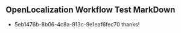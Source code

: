 ## OpenLocalization Workflow Test MarkDown
* 5eb1476b-8b06-4c8a-913c-9e1eaf6fec70 
thanks!<!--HONumber=Mar16_HO4-->
